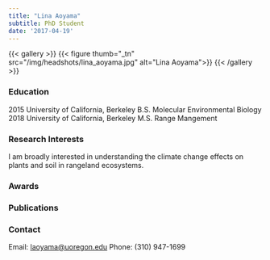 ```yaml
---
title: "Lina Aoyama"
subtitle: PhD Student
date: '2017-04-19'
---
```



{{< gallery >}}
  {{< figure thumb="_tn" src="/img/headshots/lina_aoyama.jpg" alt="Lina Aoyama">}}
{{< /gallery >}} 

<!--more-->
### Education
2015 University of California, Berkeley B.S. Molecular Environmental Biology
2018 University of California, Berkeley M.S. Range Mangement

### Research Interests
I am broadly interested in understanding the climate change effects on plants and soil in rangeland ecosystems.

### Awards

### Publications


### Contact
Email: laoyama@uoregon.edu
Phone: (310) 947-1699
